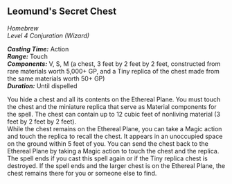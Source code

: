 ## Leomund's Secret Chest
*Homebrew*  
*Level 4 Conjuration (Wizard)*

***Casting Time:*** Action  
***Range:*** Touch  
***Components:*** V, S, M (a chest, 3 feet by 2 feet by 2 feet, constructed from rare materials worth 5,000+ GP, and a Tiny replica of the chest made from the same materials worth 50+ GP)  
***Duration:*** Until dispelled

You hide a chest and all its contents on the Ethereal Plane. You must touch the chest and the miniature replica that serve as Material components for the spell. The chest can contain up to 12 cubic feet of nonliving material (3 feet by 2 feet by 2 feet).  
While the chest remains on the Ethereal Plane, you can take a Magic action and touch the replica to recall the chest. It appears in an unoccupied space on the ground within 5 feet of you. You can send the chest back to the Ethereal Plane by taking a Magic action to touch the chest and the replica.  
The spell ends if you cast this spell again or if the Tiny replica chest is destroyed. If the spell ends and the larger chest is on the Ethereal Plane, the chest remains there for you or someone else to find.